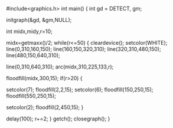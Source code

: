 #include<graphics.h>
int main()
{
int gd = DETECT, gm;

initgraph(&gd, &gm,NULL);

int midx,midy,r=10;

midx=getmaxx()/2;
while(r<=50)
{
cleardevice();
setcolor(WHITE);
line(0,310,160,150);
line(160,150,320,310);
line(320,310,480,150);
line(480,150,640,310);

line(0,310,640,310);
arc(midx,310,225,133,r);

floodfill(midx,300,15);
if(r>20)
{

setcolor(7);
floodfill(2,2,15);
setcolor(6);
floodfill(150,250,15);
floodfill(550,250,15);

setcolor(2);
floodfill(2,450,15);
}

delay(100);
r+=2;
}
getch();
closegraph();
}
